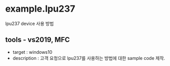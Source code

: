# example.lpu237
lpu237 device 사용 방법

## tools - vs2019, MFC
- target : windows10
- description : 고객 요청으로 lpu237를 사용하는 방법에 대한 sample code 제작.
